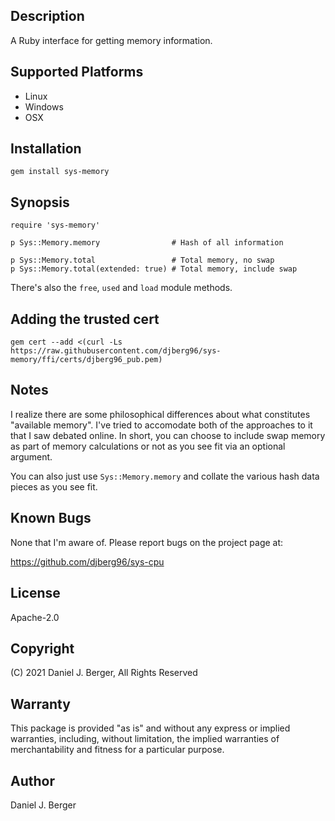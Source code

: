 ## Description
A Ruby interface for getting memory information.

## Supported Platforms
* Linux
* Windows
* OSX

## Installation
`gem install sys-memory`

## Synopsis
```
require 'sys-memory'

p Sys::Memory.memory                # Hash of all information

p Sys::Memory.total                 # Total memory, no swap
p Sys::Memory.total(extended: true) # Total memory, include swap
```

There's also the `free`, `used` and `load` module methods.

## Adding the trusted cert
`gem cert --add <(curl -Ls https://raw.githubusercontent.com/djberg96/sys-memory/ffi/certs/djberg96_pub.pem)`

## Notes
I realize there are some philosophical differences about what constitutes
"available memory". I've tried to accomodate both of the approaches to it
that I saw debated online. In short, you can choose to include swap memory
as part of memory calculations or not as you see fit via an optional argument.

You can also just use `Sys::Memory.memory` and collate the various hash data
pieces as you see fit.

## Known Bugs
None that I'm aware of. Please report bugs on the project page at:

https://github.com/djberg96/sys-cpu

## License
Apache-2.0

## Copyright
(C) 2021 Daniel J. Berger, All Rights Reserved

## Warranty
This package is provided "as is" and without any express or
implied warranties, including, without limitation, the implied
warranties of merchantability and fitness for a particular purpose.

## Author
Daniel J. Berger
